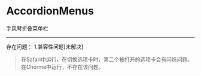 # AccordionMenus
手风琴折叠菜单栏
***
存在问题：
1.兼容性问题[未解决]
  >在Safari中运行，在切换选项卡时，第二个被打开的选项卡会有闪烁问题。
  >在Chorme中运行，不存在该问题。
